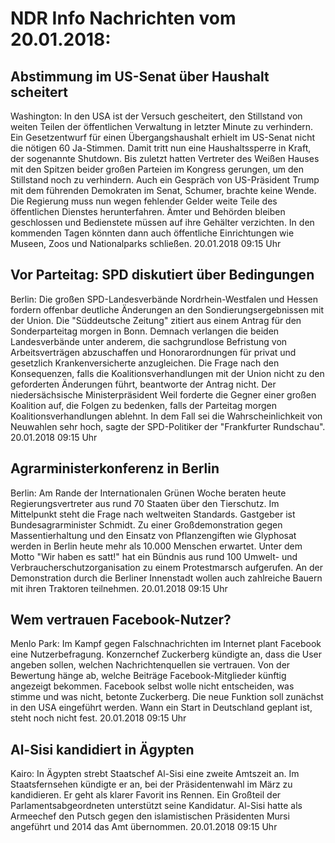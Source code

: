 # NDR Info Nachrichten vom 20.01.2018:


## Abstimmung im US-Senat über Haushalt scheitert
Washington: In den USA ist der Versuch gescheitert, den Stillstand von weiten Teilen der öffentlichen Verwaltung in letzter Minute zu verhindern. Ein Gesetzentwurf für einen Übergangshaushalt erhielt im US-Senat nicht die nötigen 60 Ja-Stimmen. Damit tritt nun eine Haushaltssperre in Kraft, der sogenannte Shutdown. Bis zuletzt hatten Vertreter des Weißen Hauses mit den Spitzen beider großen Parteien im Kongress gerungen, um den Stillstand noch zu verhindern. Auch ein Gespräch von US-Präsident Trump mit dem führenden Demokraten im Senat, Schumer, brachte keine Wende. Die Regierung muss nun wegen fehlender Gelder weite Teile des öffentlichen Dienstes herunterfahren. Ämter und Behörden bleiben geschlossen und Bedienstete müssen auf ihre Gehälter verzichten. In den kommenden Tagen könnten dann auch öffentliche Einrichtungen wie Museen, Zoos und Nationalparks schließen. 20.01.2018 09:15 Uhr 

## Vor Parteitag: SPD diskutiert über Bedingungen
Berlin: Die großen SPD-Landesverbände Nordrhein-Westfalen und Hessen fordern offenbar deutliche Änderungen an den Sondierungsergebnissen mit der Union. Die "Süddeutsche Zeitung" zitiert aus einem Antrag für den Sonderparteitag morgen in Bonn. Demnach verlangen die beiden Landesverbände unter anderem, die sachgrundlose Befristung von Arbeitsverträgen abzuschaffen und Honorarordnungen für privat und gesetzlich Krankenversicherte anzugleichen. Die Frage nach den Konsequenzen, falls die Koalitionsverhandlungen mit der Union nicht zu den geforderten Änderungen führt, beantworte der Antrag nicht. Der niedersächsische Ministerpräsident Weil forderte die Gegner einer großen Koalition auf, die Folgen zu bedenken, falls der Parteitag morgen Koalitionsverhandlungen ablehnt. In dem Fall sei die Wahrscheinlichkeit von Neuwahlen sehr hoch, sagte der SPD-Politiker der "Frankfurter Rundschau". 20.01.2018 09:15 Uhr 

## Agrarministerkonferenz in Berlin
Berlin: Am Rande der Internationalen Grünen Woche beraten heute Regierungsvertreter aus rund 70 Staaten über den Tierschutz. Im Mittelpunkt steht die Frage nach weltweiten Standards. Gastgeber ist Bundesagrarminister Schmidt. Zu einer Großdemonstration gegen Massentierhaltung und den Einsatz von Pflanzengiften wie Glyphosat werden in Berlin heute mehr als 10.000 Menschen erwartet. Unter dem Motto "Wir haben es satt!" hat ein Bündnis aus rund 100 Umwelt- und Verbraucherschutzorganisation zu einem Protestmarsch aufgerufen. An der Demonstration durch die Berliner Innenstadt wollen auch zahlreiche Bauern mit ihren Traktoren teilnehmen. 20.01.2018 09:15 Uhr 

## Wem vertrauen Facebook-Nutzer?
Menlo Park: Im Kampf gegen Falschnachrichten im Internet plant Facebook eine Nutzerbefragung. Konzernchef Zuckerberg kündigte an, dass die User angeben sollen, welchen Nachrichtenquellen sie vertrauen. Von der Bewertung hänge ab, welche Beiträge Facebook-Mitglieder künftig angezeigt bekommen. Facebook selbst wolle nicht entscheiden, was stimme und was nicht, betonte Zuckerberg. Die neue Funktion soll zunächst in den USA eingeführt werden. Wann ein Start in Deutschland geplant ist, steht noch nicht fest. 20.01.2018 09:15 Uhr 

## Al-Sisi kandidiert in Ägypten
Kairo: In Ägypten strebt Staatschef Al-Sisi eine zweite Amtszeit an. Im Staatsfernsehen kündigte er an, bei der Präsidentenwahl im März zu kandidieren. Er geht als klarer Favorit ins Rennen. Ein Großteil der Parlamentsabgeordneten unterstützt seine Kandidatur. Al-Sisi hatte als Armeechef den Putsch gegen den islamistischen Präsidenten Mursi angeführt und 2014 das Amt übernommen. 20.01.2018 09:15 Uhr 
